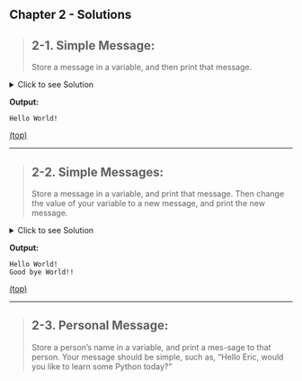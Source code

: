 <h2 id="foo">Chapter 2 - Solutions</h2> 

> ## 2-1. Simple Message: 
> Store a message in a variable, and then print that message.

<details>
<summary>Click to see Solution</summary>

```python
def simple_message():
    return 'Hello World!'


print(simple_message())
```

</details>

**Output:**

```
Hello World!
```

[(top)](#foo)

---

> ## 2-2. Simple Messages:
> Store a message in a variable, and print that message.
> Then change the value of your variable to a new message, and print the new message.

<details>
<summary>Click to see Solution</summary>


```python
def simple_messages():
    message = "Hello World!"
    print(f"1st message: {message}!")
    message = "Good bye World!!"
    return f"2nd message: {message}!"


print(simple_messages())
```

</details>

**Output:**

```
Hello World!
Good bye World!!
```
[(top)](#foo)

---

> ## 2-3. Personal Message: 
> Store a person’s name in a variable, and print a mes-sage to that person.
> Your message should be simple, such as, “Hello Eric, would you like to learn some Python today?”
